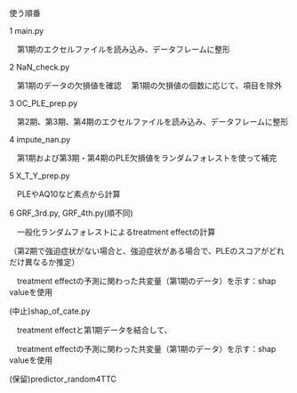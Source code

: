 使う順番

1 main.py

　第1期のエクセルファイルを読み込み、データフレームに整形


2 NaN_check.py

　第1期のデータの欠損値を確認
　第1期の欠損値の個数に応じて、項目を除外


3 OC_PLE_prep.py

　第2期、第3期、第4期のエクセルファイルを読み込み、データフレームに整形


4 impute_nan.py

　第1期および第3期・第4期のPLE欠損値をランダムフォレストを使って補完

5 X_T_Y_prep.py

　PLEやAQ10など素点から計算


6 GRF_3rd.py, GRF_4th.py(順不同)

　一般化ランダムフォレストによるtreatment effectの計算

（第2期で強迫症状がない場合と、強迫症状がある場合で、PLEのスコアがどれだけ異なるか推定）
 
　treatment effectの予測に関わった共変量（第1期のデータ）を示す：shap valueを使用



(中止)shap_of_cate.py

　treatment effectと第1期データを結合して、

　treatment effectの予測に関わった共変量（第1期のデータ）を示す：shap valueを使用


(保留)predictor_random4TTC
